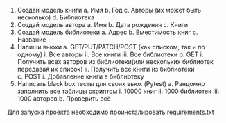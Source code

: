 1.	Создай модель книги
a.	Имя
b.	Год
c.	Авторы (их может быть несколько)
d.	Библиотека
2.	Создай модель автора
a.	Имя
b.	Дата рождения
c.	Книги
3.	Создай модель библиотеки 
a.	Адрес
b.	Вместимость книг
c.	Название
4.	Напиши вьюхи
a.	GET/PUT/PATCH/POST (как списком, так и по одному)
i.	Все авторы
ii.	Все книги
iii.	Все библиотеки
b.	GET
i.	Получить всех авторов из библиотеки(или нескольких библиотек передавая их список)
ii.	Получить все книги из библиотеки	
c.	POST
i.	Добавление книги в библиотеку
5.	Написать black box тесты для своих вьюх (Pytest)
a.	Рандомно заполнить все таблицы скриптом
i.	10000 книг
ii.	1000 библиотек
iii.	1000 авторов
b.	Проверить всё
      
Для запуска проекта необходимо проинсталировать requirements.txt